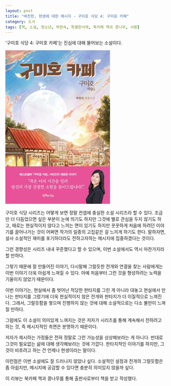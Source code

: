```yaml
---
layout: post
title: "여전한, 현생에 대한 메시지 - 구미호 식당 4: 구미호 카페"
category: 도서
tags: [책, 소설, 청소년, 박현숙, 특별한서재, 북카페 책과 콩나무, 서평]
---
```


'구미호 식당 4: 구미호 카페'는
진심에 대해 물어보는 소설이다.

![표지](/images/book/gumiho-restaurant-4-gumiho-cafe-book-h480.jpg)

구이호 식당 시리즈는 어떻게 보면 정말 컨셉에 충실한 소설 시리즈라 할 수 있다.
조금만 더 다듬었으면 싶은 부분이 눈에 띄기도 하지만 그것에 별로 관심을 두지 않기도 하고,
때로는 현실적이지 않다고 느끼는 면이 있기도 하지만
꿋꿋하게 처음에 하려던 이야기를 끌어나가는 것이
어쩌면 작가의 일종의 고집같은 걸 느끼게 하기도 한다.
말하자면, 설사 소설적인 재미를 포기하더라도 전하고자하는 메시지에 집중하겠다는 것이다.

그런 경향성은 시리즈 내내 꾸준했다고 할 수 있으며,
이번 소설에서도 역시 마찬가지라 할 만하다.

그렇기 때문에 잘 만들어진 이야기,
다시말해 그럴듯한 전개와 연결을 찾는 사람에게는
이번 이야기 더욱 아쉽게 느껴질 수 있다.
아예 처음부터 그런 것을 형성하려는 노력을 기울이지 않았기 때문이다.

이번 이야기는, 현실에서 좀 벗어난 적당한 판타지를 그린 게 아니라
대놓고 현실에서 만나는 판타지를 그렸기에
더욱 현실적이지 않은 전개와 판타지가 더 이질적으로 느껴진다.
그래서, 그럴듯함을 쌓으며 진행하지 않는 것에 대해
소설적으로는 다소 불만이 느껴질 만하다.

그럼에도 이 소설이 의미있게 느껴지는 것은
저자가 시리즈를 통해 계속해서 전하려고 하는 것,
즉 메시지적인 측면은 분명하기 때문이다.

저자가 제시하는 가정들은
전혀 정말로 그런 가능성을 상상해보라는 게 아니다.
반대로 그것이 필요없는 삶에 대해 생각해보라는 것에 가깝다.
판타지적인 이야기를 하지만,
그것이 비추려고 하는 건 언제나 현생이라는 말이다.

이런점은 이번 소설에도 잘 드러나지 않았나 싶다.
소설적인 설정과 전개의 그럴듯함은 좀 아쉽지만,
메시지에 공감할 수 있다면 충분히 의미있지 않을까 싶다.



<div class="im im-info">
이 리뷰는 북카페 책과 콩나무를 통해 출판사로부터 책을 받고 작성했다.
</div>
